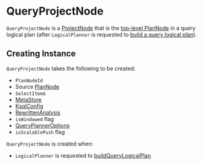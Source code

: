 # QueryProjectNode

`QueryProjectNode` is a [ProjectNode](ProjectNode.md) that is the [top-level PlanNode](LogicalPlanner.md#buildQueryLogicalPlan-project) in a query logical plan (after `LogicalPlanner` is requested to [build a query logical plan](LogicalPlanner.md#buildQueryLogicalPlan)).

## Creating Instance

`QueryProjectNode` takes the following to be created:

* <span id="id"> `PlanNodeId`
* <span id="source"> Source [PlanNode](PlanNode.md)
* <span id="selectItems"> `SelectItem`s
* <span id="metaStore"> [MetaStore](../MetaStore.md)
* <span id="ksqlConfig"> [KsqlConfig](../KsqlConfig.md)
* <span id="analysis"> [RewrittenAnalysis](../analyzer/RewrittenAnalysis.md)
* <span id="isWindowed"> `isWindowed` flag
* <span id="queryPlannerOptions"> [QueryPlannerOptions](QueryPlannerOptions.md)
* <span id="isScalablePush"> `isScalablePush` flag

`QueryProjectNode` is created when:

* `LogicalPlanner` is requested to [buildQueryLogicalPlan](LogicalPlanner.md#buildQueryLogicalPlan)
